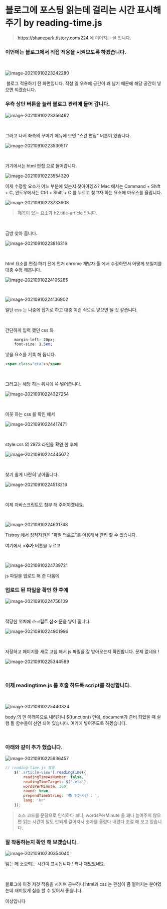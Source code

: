 # 블로그에 포스팅 읽는데 걸리는 시간 표시해주기 by reading-time.js

> https://shanepark.tistory.com/224 에 이어지는 글 입니다.



### 이번에는 블로그에서 직접 적용을 시켜보도록 하겠습니다. 

​		

![image-20210910223242280](https://raw.githubusercontent.com/Shane-Park/markdownBlog/master/frontend/jsLibrary/readingtime/reading-time-blog.assets/image-20210910223242280.png)

​	블로그 적용하기 전 화면입니다. 작성 일 우측에 공간이 꽤 남기 때문에 해당 공간이 넣으면 되겠습니다.



### 우측 상단 버튼을 눌러 블로그 관리에 들어 갑니다.	

![image-20210910223356462](https://raw.githubusercontent.com/Shane-Park/markdownBlog/master/frontend/jsLibrary/readingtime/reading-time-blog.assets/image-20210910223356462.png)

​	

그러고 나서 좌측의 꾸미기 메뉴에 보면 "스킨 편집" 버튼이 있습니다.

![image-20210910223530517](https://raw.githubusercontent.com/Shane-Park/markdownBlog/master/frontend/jsLibrary/readingtime/reading-time-blog.assets/image-20210910223530517.png)

​	

거기에서는 html 편집 으로 들어갑니다.

![image-20210910223554320](https://raw.githubusercontent.com/Shane-Park/markdownBlog/master/frontend/jsLibrary/readingtime/reading-time-blog.assets/image-20210910223554320.png)



이제 수정할 요소가 어느 부분에 있는지 찾아야겠죠? Mac 에서는 Command + Shift + C, 윈도우에서는 Ctrl + Shift + C 를 누르고 찾고자 하는 요소에 마우스를 올립니다.

![image-20210910223733603](https://raw.githubusercontent.com/Shane-Park/markdownBlog/master/frontend/jsLibrary/readingtime/reading-time-blog.assets/image-20210910223733603.png)

>  제목이 있는 요소가 h2.title-article 입니다. 

​	

금방 찾아 줍니다.

![image-20210910223816316](https://raw.githubusercontent.com/Shane-Park/markdownBlog/master/frontend/jsLibrary/readingtime/reading-time-blog.assets/image-20210910223816316.png)

​	

html 요소를 편집 하기 전에 먼저 chrome 개발자 툴 에서 수정하면서 어떻게 보일지를 대충 수정 해봅니다.

![image-20210910224106285](https://raw.githubusercontent.com/Shane-Park/markdownBlog/master/frontend/jsLibrary/readingtime/reading-time-blog.assets/image-20210910224106285.png)

​	

![image-20210910224136902](https://raw.githubusercontent.com/Shane-Park/markdownBlog/master/frontend/jsLibrary/readingtime/reading-time-blog.assets/image-20210910224136902.png)

일단 css 는 나중에 잡기로 하고 대충 이런 식으로 넣으면 될 것 같습니다.

​	

간단하게 입력 했던 css 와

```css
    margin-left: 20px;
    font-size: 1.5em;
```



넣을 요소를 기록 해 둡니다.

```html
<span class="eta"></span>
```

​	

그러고는 해당 하는 위치에 쏙 넣어줍니다.

![image-20210910224327254](https://raw.githubusercontent.com/Shane-Park/markdownBlog/master/frontend/jsLibrary/readingtime/reading-time-blog.assets/image-20210910224327254.png)

​	

이웃 하는 css 를 확인 해서 

![image-20210910224417471](https://raw.githubusercontent.com/Shane-Park/markdownBlog/master/frontend/jsLibrary/readingtime/reading-time-blog.assets/image-20210910224417471.png)

​	

style.css 의 2973 라인을 확인 한 후에 

![image-20210910224445672](https://raw.githubusercontent.com/Shane-Park/markdownBlog/master/frontend/jsLibrary/readingtime/reading-time-blog.assets/image-20210910224445672.png)

​		

찾기 쉽게 나란히 넣어줍니다.

![image-20210910224513216](https://raw.githubusercontent.com/Shane-Park/markdownBlog/master/frontend/jsLibrary/readingtime/reading-time-blog.assets/image-20210910224513216.png)

​	

이제 자바스크립트도 첨부 해 주어야겠네요.

​		

![image-20210910224631748](https://raw.githubusercontent.com/Shane-Park/markdownBlog/master/frontend/jsLibrary/readingtime/reading-time-blog.assets/image-20210910224631748.png)

Tistroy 에서 정적자원은 "파일 업로드"를 이용해서 관리 할 수 있습니다.

여기에서 **+추가** 버튼을 누르고

​	

![image-20210910224739721](https://raw.githubusercontent.com/Shane-Park/markdownBlog/master/frontend/jsLibrary/readingtime/reading-time-blog.assets/image-20210910224739721.png)

js 파일을 업로드 해 준 다음에



### 업로드 된 파일을 확인 한 후에	

![image-20210910224756109](https://raw.githubusercontent.com/Shane-Park/markdownBlog/master/frontend/jsLibrary/readingtime/reading-time-blog.assets/image-20210910224756109.png)

​	

적당한 위치에 스크립트 참조 문을 넣어 줍니다.

![image-20210910224901996](https://raw.githubusercontent.com/Shane-Park/markdownBlog/master/frontend/jsLibrary/readingtime/reading-time-blog.assets/image-20210910224901996.png)

​		

저장하고 페이지를 새로 고침 해서 js 파일을 잘 받아오는지 확인합니다. 문제 없네요 !

![image-20210910225344589](https://raw.githubusercontent.com/Shane-Park/markdownBlog/master/frontend/jsLibrary/readingtime/reading-time-blog.assets/image-20210910225344589.png)

​	

### 이제 readingtime.js 를 호출 하도록 script를 작성합니다.

​	

![image-20210910225440324](https://raw.githubusercontent.com/Shane-Park/markdownBlog/master/frontend/jsLibrary/readingtime/reading-time-blog.assets/image-20210910225440324.png)

body 의 맨 아래쪽으로 내려가니 $(function() 안에, document가 준비 되었을 때 실행 될 함수들이 선언 되어 있습니다. 여기에 넣어주도록 하겠습니다.

​	

### 아래와 같이 추가 했습니다.

![image-20210910225936457](https://raw.githubusercontent.com/Shane-Park/markdownBlog/master/frontend/jsLibrary/readingtime/reading-time-blog.assets/image-20210910225936457.png)

```javascript
// reading-time.js 발동
	$('.article-view').readingTime({
		readingTimeAsNumber: false,
		readingTimeTarget: $('.eta'),
		wordsPerMinute: 300,
		round: true,
		prependTimeString: '📚 읽는시간 : ',
		lang: 'kr'
	});
```

> 소스 코드를 문장으로 인식하다 보니, wordsPerMinute 을 꽤나 높여주지 않으면 읽는 시간이 말도 안되게 길어져서 숫자를 올렸다 내렸다 조절 해 보고 있습니다.



### 잘 작동하는지 확인 해 보겠습니다.	

![image-20210910230354040](https://raw.githubusercontent.com/Shane-Park/markdownBlog/master/frontend/jsLibrary/readingtime/reading-time-blog.assets/image-20210910230354040.png)

읽는 데 소요되는 시간이 표시됩니다 ! 꽤나 재밌었네요.

​	

블로그에 이것 저것 적용을 시키며 공부하니 html과 css 는 관심이 좀 떨어지는 분야였는데 재미있게 실습 할 수 있어서 좋습니다.

이상입니다